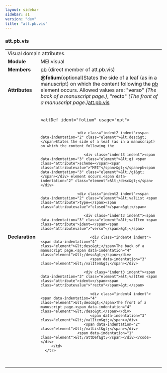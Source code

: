 ```yaml
---
layout: sidebar
sidebar: s1
version: "dev"
title: "att.pb.vis"
---
```

<div class="classSpec att">
   <h3 id="att.pb.vis">att.pb.vis</h3>
   <table class="wovenodd">
      <tr>
         <td colspan="2" class="wovenodd-col2">Visual domain attributes.</td>
      </tr>
      <tr>
         <td class="wovenodd-col1"><strong>Module</strong></td>
         <td class="wovenodd-col2">MEI.visual</td>
      </tr>
      <tr>
         <td class="wovenodd-col1"><strong>Members</strong></td>
         <td class="wovenodd-col2">
            <div class="parent">
               <div><a class="link_odd_elementSpec" href="{{ site.baseurl }}/{{ page.version }}/elements/pb.html">pb</a> (direct member of att.pb.vis)
               </div>
            </div>
         </td>
      </tr>
      <tr>
         <td class="wovenodd-col1"><strong>Attributes</strong></td>
         <td class="wovenodd-col2">
            <div class="attributeDef"><span class="attribute"><strong>@folium</strong></span><span class="attributeUsage">(optional)</span><span class="attributeDesc">States the side of a leaf (as in a manuscript) on which the content following the
                  <a class="link_odd_elementSpec" href="{{ site.baseurl }}/{{ page.version }}/elements/pb.html">pb</a> element occurs.</span>
               Allowed values are:
               "<span style="font-weight: 500;">verso</span>" <i>(The back of a manuscript page.)</i>,  "<span style="font-weight: 500;">recto</span>" <i>(The front of a manuscript page.)</i><span class="attributeClasses"><a class="link_odd" href="{{ site.baseurl }}/{{ page.version }}/attribute-classes/att.pb.vis.html">att.pb.vis</a></span></div>
         </td>
      </tr>
      <tr>
         <td class="wovenodd-col1"><strong>Declaration</strong></td>
         <td class="wovenodd-col2">
            <div class="code" xml:space="preserve" data-lang="ODD"><code>
                  <div class="indent1 indent"><span data-indentation="1" class="element">&lt;attDef <span class="attribute">ident=</span><span class="attributevalue">"folium"</span> <span class="attribute">usage=</span><span class="attributevalue">"opt"</span>&gt;</span>
                     
                     <div class="indent2 indent"><span data-indentation="2" class="element">&lt;desc&gt;</span>States the side of a leaf (as in a manuscript) on which the content following the
                        
                        <div class="indent3 indent"><span data-indentation="3" class="element">&lt;gi <span class="attribute">scheme=</span><span class="attributevalue">"MEI"</span>&gt;</span>pb<span data-indentation="3" class="element">&lt;/gi&gt;</span></div> element occurs.<span data-indentation="2" class="element">&lt;/desc&gt;</span></div>
                     
                     <div class="indent2 indent"><span data-indentation="2" class="element">&lt;valList <span class="attribute">type=</span><span class="attributevalue">"closed"</span>&gt;</span>
                        
                        <div class="indent3 indent"><span data-indentation="3" class="element">&lt;valItem <span class="attribute">ident=</span><span class="attributevalue">"verso"</span>&gt;</span>
                           
                           <div class="indent4 indent"><span data-indentation="4" class="element">&lt;desc&gt;</span>The back of a manuscript page.<span data-indentation="4" class="element">&lt;/desc&gt;</span></div>
                           <span data-indentation="3" class="element">&lt;/valItem&gt;</span></div>
                        
                        <div class="indent3 indent"><span data-indentation="3" class="element">&lt;valItem <span class="attribute">ident=</span><span class="attributevalue">"recto"</span>&gt;</span>
                           
                           <div class="indent4 indent"><span data-indentation="4" class="element">&lt;desc&gt;</span>The front of a manuscript page.<span data-indentation="4" class="element">&lt;/desc&gt;</span></div>
                           <span data-indentation="3" class="element">&lt;/valItem&gt;</span></div>
                        <span data-indentation="2" class="element">&lt;/valList&gt;</span></div>
                     <span data-indentation="1" class="element">&lt;/attDef&gt;</span></div></code></div>
         </td>
      </tr>
   </table>
</div>